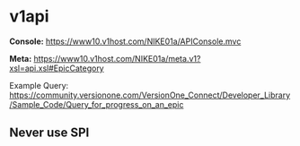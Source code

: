 # v1api
**Console:** https://www10.v1host.com/NIKE01a/APIConsole.mvc

**Meta:** https://www10.v1host.com/NIKE01a/meta.v1?xsl=api.xsl#EpicCategory

Example Query: https://community.versionone.com/VersionOne_Connect/Developer_Library/Sample_Code/Query_for_progress_on_an_epic

## **__Never use SPI__**
